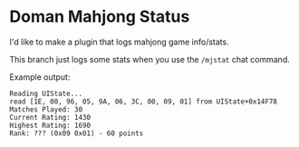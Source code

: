 # Doman Mahjong Status

I'd like to make a plugin that logs mahjong game info/stats.

This branch just logs some stats when you use the `/mjstat` chat command.

Example output:
```
Reading UIState...
read [1E, 00, 96, 05, 9A, 06, 3C, 00, 09, 01] from UIState+0x14F78
Matches Played: 30
Current Rating: 1430
Highest Rating: 1690
Rank: ??? (0x09 0x01) - 60 points
```
